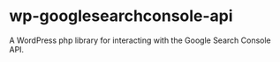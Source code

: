 # wp-googlesearchconsole-api
A WordPress php library for interacting with the Google Search Console API.
